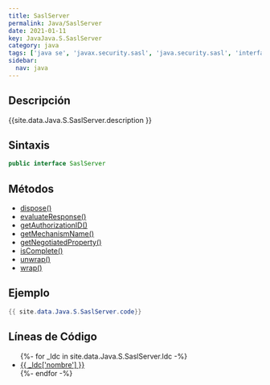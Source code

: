 ```yaml
---
title: SaslServer
permalink: Java/SaslServer
date: 2021-01-11
key: JavaJava.S.SaslServer
category: java
tags: ['java se', 'javax.security.sasl', 'java.security.sasl', 'interface java', 'Java 1.5']
sidebar: 
  nav: java
---
```


## Descripción
{{site.data.Java.S.SaslServer.description }}

## Sintaxis
~~~java
public interface SaslServer
~~~

## Métodos
* [dispose()](/Java/SaslServer/dispose)
* [evaluateResponse()](/Java/SaslServer/evaluateResponse)
* [getAuthorizationID()](/Java/SaslServer/getAuthorizationID)
* [getMechanismName()](/Java/SaslServer/getMechanismName)
* [getNegotiatedProperty()](/Java/SaslServer/getNegotiatedProperty)
* [isComplete()](/Java/SaslServer/isComplete)
* [unwrap()](/Java/SaslServer/unwrap)
* [wrap()](/Java/SaslServer/wrap)

## Ejemplo
~~~java
{{ site.data.Java.S.SaslServer.code}}
~~~

## Líneas de Código
<ul>
{%- for _ldc in site.data.Java.S.SaslServer.ldc -%}
   <li>
       <a href="{{_ldc['url'] }}">{{ _ldc['nombre'] }}</a>
   </li>
{%- endfor -%}
</ul>
